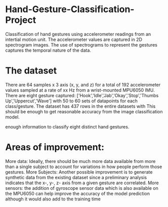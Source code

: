 # Hand-Gesture-Classification-Project

Classification of hand gestures using accelerometer readings from an intertial motion unit. The accelerometer values are captured in 2D spectrogram images. The use of spectrograms to represent the gestures captures the temporal nature of the data.

# The dataset
There are 64 samples x 3 axis (x, y, and z) for a total of 192 accelerometer values sampled at a rate of xx Hz from a wrist-mounted MPU6050 IMU.
There are eight gesture captured: ['Hook','Idle','Jab','Okay','Stop','Thumbs Up','Uppercut','Wave'] with 50 to 60 sets of datapoints for each class/gesture. 
The dataset has 437 rows in the entire datasets with  This should be enough to get reasonable accuracy from the image classification model. 

 enough information to classify eight distinct hand gestures. 

# Areas of improvement:
More data: Ideally, there should be much more data available from more than a single subject to account for variations in how people perform those gestures. 
More Subjects: Another possible improvement is to generate synthetic data from the existing dataset since a preliminary analysis indicates that the x-, y-, z- axis from a given gesture are correlated.
More sensors: the addition of gyroscope sensor data which is also available on the MPU6050 can help improve the accuracy of the model prediction although it would also add to the training time

